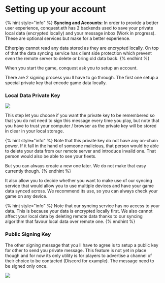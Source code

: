 # Setting up your account

{% hint style="info" %}
**Syncing and Accounts:** In order to provide a better user experience, conquest.eth has 2 backends used to save your private local data (encrypted locally) and your message inbox (Work in progress). These are optional services but make for a better experience.

Etherplay cannot read any data stored as they are encrypted locally. On top of that the data syncing service has client side protection which prevent even the remote server to delete or bring old data back.
{% endhint %}

When you start the game, conquest ask you to setup an account.

There are 2 signing process you ll have to go through. The first one setup a special private key that encode game data locally.&#x20;

### Local Data Private Key

![](../.gitbook/assets/2021-12-02\_1920x1080\_000.png)

This step let you choose if you want the private key to be remembered so that you do not need to sign this message every time you play, but note that you have to trust your computer / browser as the private key will be stored in clear in your local storage.&#x20;

{% hint style="info" %}
Note that this private key do not have any on-chain power. If it fall in the hand of someone malicious, that person would be able to delete your data from our remote server and introduce invalid one. That person would also be able to see your fleets.&#x20;

But you can always create a new one later. We do not make that easy currently though.
{% endhint %}

It also allow you to decide whether you want to make use of our syncing service that would allow you to use multiple devices and have your game data synced across. We recommend its use, so you can always check your game on any device.&#x20;

{% hint style="info" %}
Note that our syncing service has no access to your data. This is because your data is encrypted locally first. We also cannot affect your local data by deleting remote data thanks to our syncing algorithm that favour local data over remote one.
{% endhint %}

### Public Signing Key

The other signing message that you ll have to agree is to setup a public key for other to send you private message. This feature is not yet in place though and for now its only utility is for players to advertise a channel of their choice to be contacted (Discord for example). The message need to be signed only once.

![](../.gitbook/assets/2021-12-02\_1920x1080\_002.png)
